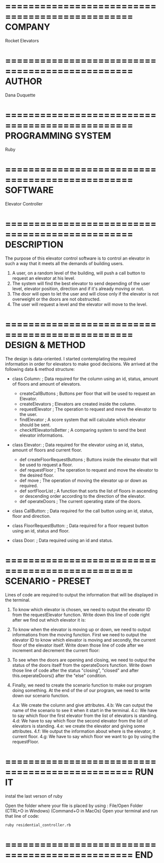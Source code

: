 ================================================
                     COMPANY                   
================================================	
Rocket Elevators


================================================
                     AUTHOR                    
================================================
Dana Duquette


================================================
               PROGRAMMING SYSTEM              
================================================
Ruby


================================================
                    SOFTWARE                   
================================================
Elevator Controller


================================================
                  DESCRIPTION                  
================================================
The purpose of this elevator control software is to control an elevator in such a way that it meets all the demands of building users.

1.  A user, on a random level of the building, will push a call button to request an elevator at his level.
2.  The system will find the best elevator to send depending of the user level, elevator position, direction and if it's already moving or not.
3.  The door will open to let the user and will close only if the elevator is not overweight or the doors are not obstructed. 
4.  The user will request a level and the elevator will move to the level.


================================================
                DESIGN & METHOD                     
================================================
The design is data-oriented. I started contemplating the required information in order for elevators to make good decisions. We arrived at the following data & method structure:

- class Column:				; Data required for the column using an id, status, amount of floors and amount of elevators.
	- createCallButtons		; Buttons per floor that will be used to request an Elevator.
	- createElevators		; Elevators are created inside the column.
	- requestElevator		; The operation to request and move the elevator to the user.
	- findElevator 			; A score system that will calculate which elevator should be sent.
	- checkIfElevatorIsBetter		; A comparing system to send the best elevator informations. 

- class Elevator:			; Data required for the elevator using an id, status, amount of floors and current floor.
	- def createFloorRequestButtons	; Buttons inside the elevator that will be used to request a floor.
	- def requestFloor		; The operation to request and move the elevator to the desired floor.
	- def move			; The operation of moving the elevator up or down as required.
	- def sortFloorList		; A function that sorts the list of floors in ascending or descending order according to the direction of the elevator.
	- def operateDoors		; The current operating state of the doors.

- class CallButton:			; Data required for the call button using an id, status, floor and direction.
- class FloorRequestButton:		; Data required for a floor request button using an id, status and floor.
- class Door:				; Data required using an id and status.


================================================
               SCENARIO - PRESET
================================================
Lines of code are required to output the information that will be displayed in the terminal. 

1. 	To know which elevator is chosen, we need to output the elevator ID from the requestElevator function.
	Write down this line of code right after we find out which elevator it is:
	



2. 	To know when the elevator is moving up or down, we need to output informations from the moving function.
	First we need to output the elevator ID to know which elevator is moving and secondly, the current floor
	of the elevator itself. Write down those line of code after we increment and decrement the current floor:
	
	

3. 	To see when the doors are opening and closing, we need to output the status of the doors itself from 
	the operateDoors function. Write down those line of code after the status "closing", "closed" and after
	this.oeperateDoors() after the "else" condition.



4. 	Finally, we need to create the scenario function to make our program doing something. At the end of the of our 
	program, we need to write down our scenario function.

	4.a: We create the column and give attributes.
	4.b: We can output the name of the scenario to see it when it start in the terminal.
	4.c: We have to say which floor the first elevator from the list of elevators is standing. 
	4.d: We have to say which floor the second elevator from the list of elevators is standing. 
	4.e: we create the elevator and giving some attributes.
	4.f: We output the information about where is the elevator, it current floor.
	4.g: We have to say which floor we want to go by using the requestFloor.



================================================
                     RUN IT
================================================
instal the last verson of ruby

Open the folder where your file is placed by using : File/Open Folder (CTRL+O in Windows) (Command+O in MacOs)
Open your terminal and run that line of code:

	ruby residential_controller.rb


================================================
                      END
================================================
